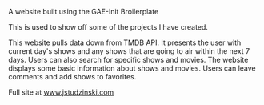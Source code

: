 A website built using the GAE-Init Broilerplate

This is used to show off some of the projects I have created.

This website pulls data down from TMDB API. It presents the user with current day's shows and any shows that are going to air within the next 7 days. Users can also search for specific shows and movies. The website displays some basic information about shows and movies. Users can leave comments and add shows to favorites.

Full site at www.jstudzinski.com

